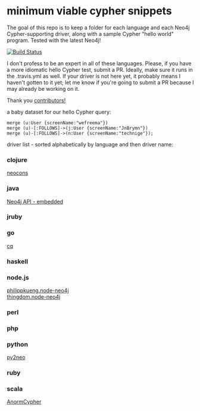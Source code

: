 # minimum viable cypher snippets
The goal of this repo is to keep a folder for each language and each Neo4j Cypher-supporting driver, along with a sample Cypher "hello world" program. Tested with the latest Neo4j!

[![Build Status](https://travis-ci.org/wfreeman/mvcs.png?branch=master)](https://travis-ci.org/wfreeman/mvcs)

I don't profess to be an expert in all of these languages. Please, if you have a more idiomatic hello Cypher test, submit a PR. Ideally, make sure it runs in the .travis.yml as well. If your driver is not here yet, it probably means I haven't gotten to it yet; let me know if you're going to submit a PR because I may already be working on it.

Thank you [contributors!](https://github.com/wfreeman/mvcs/graphs/contributors)

a baby dataset for our hello Cypher query:
```
merge (u:User {screenName:"wefreema"}) 
merge (u)-[:FOLLOWS]->(j:User {screenName:"JnBrymn"}) 
merge (u)-[:FOLLOWS]->(n:User {screenName:"technige"});
```

driver list - sorted alphabetically by language and then driver name:

### clojure
[neocons](/clojure/neocons/)
### java
[Neo4j API - embedded](/java/embedded/)
### jruby
### go
[cq](/go/cq/)
### haskell
### node.js
[philippkueng.node-neo4j](/node.js/philippkueng.node-neo4j/)  
[thingdom.node-neo4j](/node.js/thingdom.node-neo4j/)  
### perl
### php
### python
[py2neo](/python/py2neo/)
### ruby
### scala
[AnormCypher](/scala/anormcypher/)
